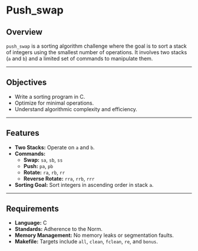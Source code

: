 # Push_swap

## Overview
`push_swap` is a sorting algorithm challenge where the goal is to sort a stack of integers using the smallest number of operations. It involves two stacks (`a` and `b`) and a limited set of commands to manipulate them.

---

## Objectives
- Write a sorting program in C.
- Optimize for minimal operations.
- Understand algorithmic complexity and efficiency.

---

## Features
- **Two Stacks:** Operate on `a` and `b`.
- **Commands:**
  - **Swap:** `sa`, `sb`, `ss`
  - **Push:** `pa`, `pb`
  - **Rotate:** `ra`, `rb`, `rr`
  - **Reverse Rotate:** `rra`, `rrb`, `rrr`
- **Sorting Goal:** Sort integers in ascending order in stack `a`.

---

## Requirements
- **Language:** C
- **Standards:** Adherence to the Norm.
- **Memory Management:** No memory leaks or segmentation faults.
- **Makefile:** Targets include `all`, `clean`, `fclean`, `re`, and `bonus`.
